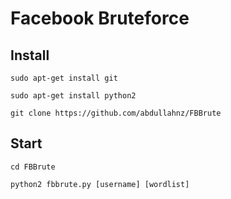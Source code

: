 # Facebook Bruteforce

## Install

```sudo apt-get install git```

```sudo apt-get install python2```

```git clone https://github.com/abdullahnz/FBBrute```

## Start

```cd FBBrute```

```python2 fbbrute.py [username] [wordlist]```
